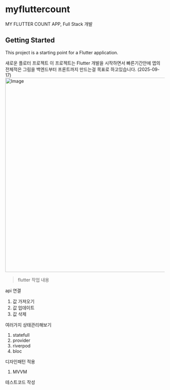 # myfluttercount

MY FLUTTER COUNT APP, Full Stack 개발

## Getting Started

This project is a starting point for a Flutter application.

새로운 플로터 프로젝트
이 프로젝트는 Flutter 개발을 시작하면서 빠른기간안에 앱의 전체적은 그림을 백엔드부터 프론트까지 만드는걸 목표로 하고있습니다. (2025-09-17)
<img width="1094" height="613" alt="Image" src="https://github.com/user-attachments/assets/d1070a01-0ff9-4ff0-a413-d13d8dcd1150" />

>flutter 작업 내용

api 연결
1. 값 가져오기
2. 값 업데이트
3. 값 삭제

여러가지 상태관리해보기
1. statefull
2. provider
3. riverpod
4. bloc

디자인패턴 적용
1. MVVM

테스트코드 작성

